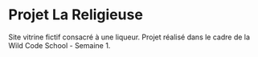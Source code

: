 # Projet La Religieuse

Site vitrine fictif consacré à une liqueur. Projet réalisé dans le cadre de la Wild Code School - Semaine 1.
